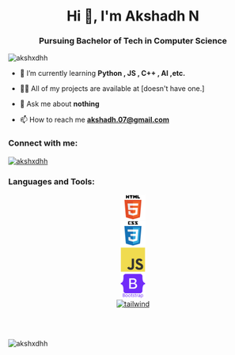<h1 align="center">Hi 👋, I'm Akshadh N</h1>
<h3 align="center">Pursuing Bachelor of Tech in Computer Science</h3>

<p align="left"> <img src="https://komarev.com/ghpvc/?username=akshxdhh&label=Profile%20views&color=0e75b6&style=flat" alt="akshxdhh" /> </p>

- 🌱 I’m currently learning **Python , JS , C++ , AI ,etc.**

- 👨‍💻 All of my projects are available at [doesn't have one.]

- 💬 Ask me about **nothing**

- 📫 How to reach me **akshadh.07@gmail.com**


<h3 align="left">Connect with me:</h3>
<p align="left">
<a href="https://instagram.com/akshxdhh" target="blank"><img align="center" src="https://raw.githubusercontent.com/rahuldkjain/github-profile-readme-generator/master/src/images/icons/Social/instagram.svg" alt="akshxdhh" height="30" width="40" /></a>
</p>

<h3 align="left">Languages and Tools:</h3>
<p align="center" >
   <a href="https://www.w3.org/html/" target="_blank" rel="noreferrer"> 
          <img src="https://raw.githubusercontent.com/devicons/devicon/master/icons/html5/html5-original-wordmark.svg" alt="html5" height = 50 width= 50/> 
  </a><br> <a href="https://www.w3schools.com/css/" target="_blank" rel="noreferrer"> 
      <img src="https://raw.githubusercontent.com/devicons/devicon/master/icons/css3/css3-original-wordmark.svg" alt="css3" height = 50 width= 50 /> 
  </a><br>  <a href="https://developer.mozilla.org/en-US/docs/Web/JavaScript" target="_blank" rel="noreferrer">
    <img src="https://raw.githubusercontent.com/devicons/devicon/master/icons/javascript/javascript-original.svg" alt="javascript" height = 50 width= 50 /> 
  </a><br> <a href="https://getbootstrap.com" target="_blank" rel="noreferrer">
    <img src="https://raw.githubusercontent.com/devicons/devicon/master/icons/bootstrap/bootstrap-plain-wordmark.svg" alt="bootstrap"  height = 50 width= 50/> 
  </a> <br> <a href="https://tailwindcss.com/" target="_blank" rel="noreferrer">
    <img src="https://www.vectorlogo.zone/logos/tailwindcss/tailwindcss-icon.svg" alt="tailwind" height = 50 width= 50/> 
  </a> </p>
<br>
<br>
<p><img align="center" src="https://github-readme-stats.vercel.app/api/top-langs?username=akshxdhh&show_icons=true&locale=en&layout=compact" alt="akshxdhh" /></p>
